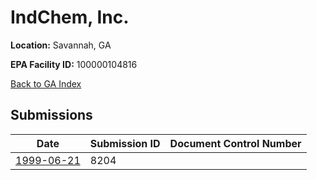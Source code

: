 # IndChem, Inc.

**Location:** Savannah, GA

**EPA Facility ID:** 100000104816

[Back to GA Index](../../index.md)

## Submissions

| Date | Submission ID | Document Control Number |
|------|--------------|-------------------------|
| [1999-06-21](submissions/8204.md) | 8204 |  |

